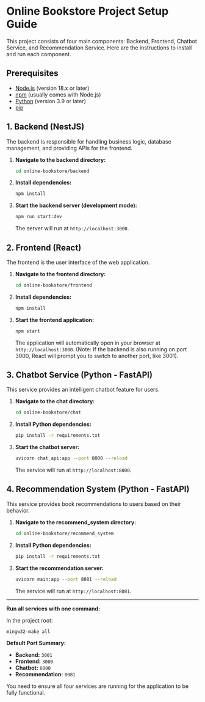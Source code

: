 # Online Bookstore Project Setup Guide

This project consists of four main components: Backend, Frontend, Chatbot Service, and Recommendation Service. Here are the instructions to install and run each component.

## Prerequisites

- [Node.js](https://nodejs.org/) (version 18.x or later)
- [npm](https://www.npmjs.com/) (usually comes with Node.js)
- [Python](https://www.python.org/) (version 3.9 or later)
- [pip](https://pip.pypa.io/en/stable/installation/)

## 1. Backend (NestJS)

The backend is responsible for handling business logic, database management, and providing APIs for the frontend.

1.  **Navigate to the backend directory:**

    ```bash
    cd online-bookstore/backend
    ```

2.  **Install dependencies:**

    ```bash
    npm install
    ```

3.  **Start the backend server (development mode):**
    ```bash
    npm run start:dev
    ```
    The server will run at `http://localhost:3000`.

## 2. Frontend (React)

The frontend is the user interface of the web application.

1.  **Navigate to the frontend directory:**

    ```bash
    cd online-bookstore/frontend
    ```

2.  **Install dependencies:**

    ```bash
    npm install
    ```

3.  **Start the frontend application:**
    ```bash
    npm start
    ```
    The application will automatically open in your browser at `http://localhost:3000`. (Note: If the backend is also running on port 3000, React will prompt you to switch to another port, like 3001).

## 3. Chatbot Service (Python - FastAPI)

This service provides an intelligent chatbot feature for users.

1.  **Navigate to the chat directory:**

    ```bash
    cd online-bookstore/chat
    ```

2.  **Install Python dependencies:**

    ```bash
    pip install -r requirements.txt
    ```

3.  **Start the chatbot server:**
    ```bash
    uvicorn chat_api:app --port 8000 --reload
    ```
    The service will run at `http://localhost:8000`.

## 4. Recommendation System (Python - FastAPI)

This service provides book recommendations to users based on their behavior.

1.  **Navigate to the recommend_system directory:**

    ```bash
    cd online-bookstore/recommend_system
    ```

2.  **Install Python dependencies:**

    ```bash
    pip install -r requirements.txt
    ```

3.  **Start the recommendation server:**
    ```bash
    uvicorn main:app --port 8081 --reload
    ```
    The service will run at `http://localhost:8081`.

---

**Run all services with one command:**

In the project root:

```bash
mingw32-make all
```

**Default Port Summary:**

- **Backend:** `3001`
- **Frontend:** `3000`
- **Chatbot:** `8000`
- **Recommendation:** `8081`

You need to ensure all four services are running for the application to be fully functional.
